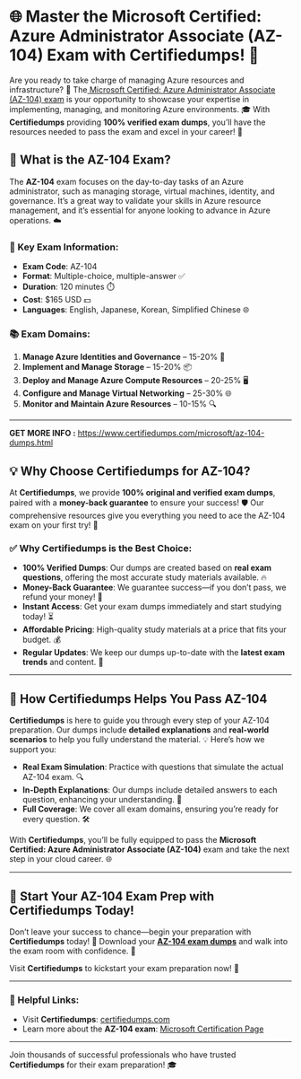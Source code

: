 # 🌐 Master the Microsoft Certified: Azure Administrator Associate (AZ-104) Exam with Certifiedumps! 🚀

Are you ready to take charge of managing Azure resources and infrastructure? 🌟 The[ Microsoft Certified: Azure Administrator Associate (AZ-104) exam](https://www.certifiedumps.com/microsoft/az-104-dumps.html) is your opportunity to showcase your expertise in implementing, managing, and monitoring Azure environments. 🎓 With **Certifiedumps** providing **100% verified exam dumps**, you’ll have the resources needed to pass the exam and excel in your career! 💪

## 📘 What is the AZ-104 Exam?

The **AZ-104** exam focuses on the day-to-day tasks of an Azure administrator, such as managing storage, virtual machines, identity, and governance. It’s a great way to validate your skills in Azure resource management, and it’s essential for anyone looking to advance in Azure operations. ☁️

### 📌 Key Exam Information:
- **Exam Code**: AZ-104
- **Format**: Multiple-choice, multiple-answer ✅
- **Duration**: 120 minutes ⏱️
- **Cost**: $165 USD 💵
- **Languages**: English, Japanese, Korean, Simplified Chinese 🌐

### 📚 Exam Domains:
1. **Manage Azure Identities and Governance** – 15-20% 🔐
2. **Implement and Manage Storage** – 15-20% 📦
3. **Deploy and Manage Azure Compute Resources** – 20-25% 🖥️
4. **Configure and Manage Virtual Networking** – 25-30% 🌐
5. **Monitor and Maintain Azure Resources** – 10-15% 🔍

--- 

**GET MORE INFO :** https://www.certifiedumps.com/microsoft/az-104-dumps.html

## 💡 Why Choose Certifiedumps for AZ-104?

At **Certifiedumps**, we provide **100% original and verified exam dumps**, paired with a **money-back guarantee** to ensure your success! 🛡️ Our comprehensive resources give you everything you need to ace the AZ-104 exam on your first try! 🎉

### ✅ Why Certifiedumps is the Best Choice:
- **100% Verified Dumps**: Our dumps are created based on **real exam questions**, offering the most accurate study materials available. 🔥
- **Money-Back Guarantee**: We guarantee success—if you don’t pass, we refund your money! 💸
- **Instant Access**: Get your exam dumps immediately and start studying today! ⏳
- **Affordable Pricing**: High-quality study materials at a price that fits your budget. 💰
- **Regular Updates**: We keep our dumps up-to-date with the **latest exam trends** and content. 🔄

---

## 🎯 How Certifiedumps Helps You Pass AZ-104

**Certifiedumps** is here to guide you through every step of your AZ-104 preparation. Our dumps include **detailed explanations** and **real-world scenarios** to help you fully understand the material. 💡 Here’s how we support you:

- **Real Exam Simulation**: Practice with questions that simulate the actual AZ-104 exam. 🔍
- **In-Depth Explanations**: Our dumps include detailed answers to each question, enhancing your understanding. 📘
- **Full Coverage**: We cover all exam domains, ensuring you’re ready for every question. 🛠️

With **Certifiedumps**, you’ll be fully equipped to pass the **Microsoft Certified: Azure Administrator Associate (AZ-104)** exam and take the next step in your cloud career. 🌐

---

## 🌟 Start Your AZ-104 Exam Prep with Certifiedumps Today!

Don’t leave your success to chance—begin your preparation with **Certifiedumps** today! 🌟 Download your **[AZ-104 exam dumps](https://www.certifiedumps.com/microsoft/az-104-dumps.html)** and walk into the exam room with confidence. 🚀

Visit **Certifiedumps** to kickstart your exam preparation now! 🌟

---

### 🔗 Helpful Links:
- Visit **Certifiedumps**: [certifiedumps.com](https://certifiedumps.com)
- Learn more about the **AZ-104 exam**: [Microsoft Certification Page](https://learn.microsoft.com/en-us/certifications/azure-administrator/)

---

Join thousands of successful professionals who have trusted **Certifiedumps** for their exam preparation! 🎓
